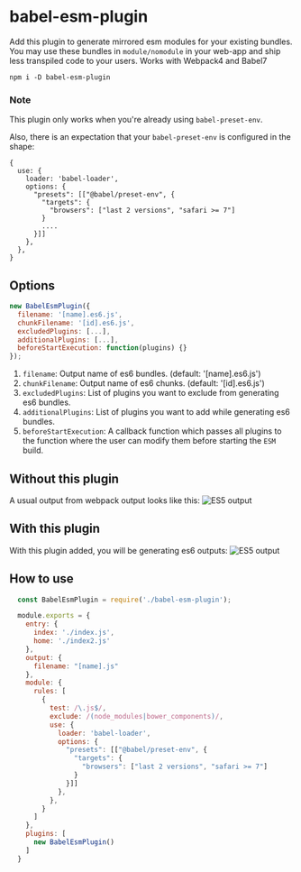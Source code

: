# babel-esm-plugin
Add this plugin to generate mirrored esm modules for your existing bundles. You may use these bundles in `module/nomodule` in your web-app and ship less transpiled code to your users.
Works with Webpack4 and Babel7

```
npm i -D babel-esm-plugin
```

### Note
This plugin only works when you're already using `babel-preset-env`.

Also, there is an expectation that your `babel-preset-env` is configured in the shape:
```
{
  use: {
    loader: 'babel-loader',
    options: {
      "presets": [["@babel/preset-env", {
        "targets": {
          "browsers": ["last 2 versions", "safari >= 7"]
        }
        ....
      }]]
    },
  },
}
```

## Options
```js
new BabelEsmPlugin({
  filename: '[name].es6.js',
  chunkFilename: '[id].es6.js',
  excludedPlugins: [...],
  additionalPlugins: [...],
  beforeStartExecution: function(plugins) {}
});
```
1. `filename`: Output name of es6 bundles. (default: '[name].es6.js')
2. `chunkFilename`: Output name of es6 chunks. (default: '[id].es6.js')
3. `excludedPlugins`: List of plugins you want to exclude from generating es6 bundles.
4. `additionalPlugins`: List of plugins you want to add while generating es6 bundles.
5. `beforeStartExecution`: A callback function which passes all plugins to the function where the user can modify them before starting the `ESM` build.

## Without this plugin
A usual output from webpack output looks like this:
![ES5 output](https://raw.githubusercontent.com/prateekbh/babel-esm-plugin/master/images/es5-screenshot.png)

## With this plugin
With this plugin added, you will be generating es6 outputs:
![ES5 output](https://raw.githubusercontent.com/prateekbh/babel-esm-plugin/master/images/es6-screenshot.png)

## How to use
```js
  const BabelEsmPlugin = require('./babel-esm-plugin');

  module.exports = {
    entry: {
      index: './index.js',
      home: './index2.js'
    },
    output: {
      filename: "[name].js"
    },
    module: {
      rules: [
        {
          test: /\.js$/,
          exclude: /(node_modules|bower_components)/,
          use: {
            loader: 'babel-loader',
            options: {
              "presets": [["@babel/preset-env", {
                "targets": {
                  "browsers": ["last 2 versions", "safari >= 7"]
                }
              }]]
            },
          },
        }
      ]
    },
    plugins: [
      new BabelEsmPlugin()
    ]
  }
```
